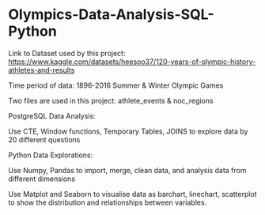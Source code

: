 # Olympics-Data-Analysis-SQL-Python

Link to Dataset used by this project: https://www.kaggle.com/datasets/heesoo37/120-years-of-olympic-history-athletes-and-results

Time period of data: 1896-2016 Summer & Winter Olympic Games

Two files are used in this project: athlete_events & noc_regions

PostgreSQL Data Analysis:

Use CTE, Window functions, Temporary Tables, JOINS to explore data by 20 different questions

Python Data Explorations:

Use Numpy, Pandas to import, merge, clean data, and analysis data from different dimensions

Use Matplot and Seaborn to visualise data as barchart, linechart, scatterplot to show the distribution and relationships between variables.
